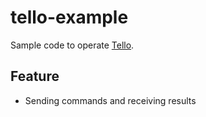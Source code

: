 # tello-example

Sample code to operate [Tello](https://www.ryzerobotics.com/jp/tello).

## Feature
* Sending commands and receiving results